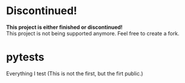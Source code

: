 # Discontinued!
**This project is either finished or discontinued!**  
This project is not being supported anymore. Feel free to create a fork.




# pytests
Everything I test (This is not the first, but the firt public.)
